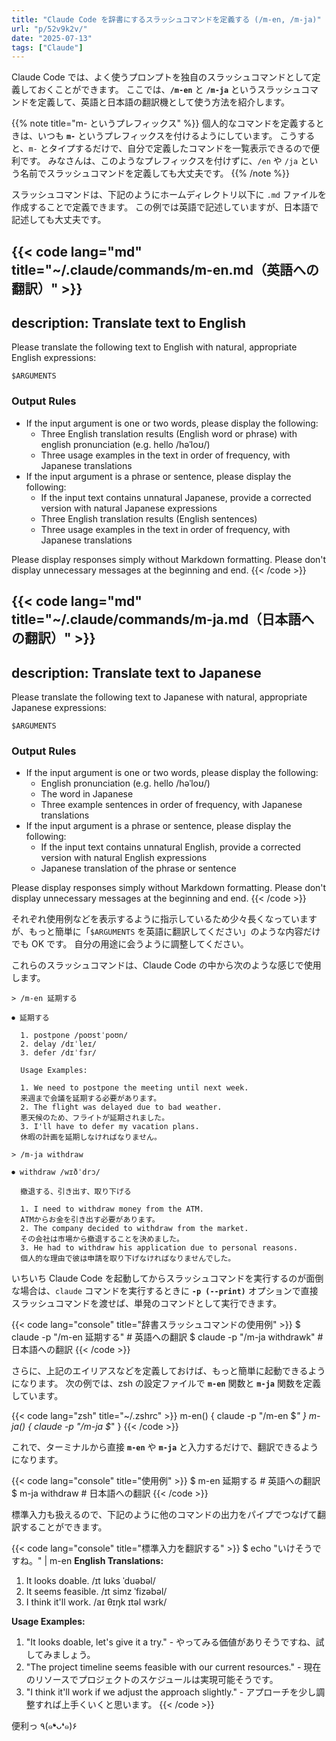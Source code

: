 ```yaml
---
title: "Claude Code を辞書にするスラッシュコマンドを定義する (/m-en, /m-ja)"
url: "p/52v9k2v/"
date: "2025-07-13"
tags: ["Claude"]
---
```


Claude Code では、よく使うプロンプトを独自のスラッシュコマンドとして定義しておくことができます。
ここでは、**`/m-en`** と **`/m-ja`** というスラッシュコマンドを定義して、英語と日本語の翻訳機として使う方法を紹介します。

{{% note title="m- というプレフィックス" %}}
個人的なコマンドを定義するときは、いつも **`m-`** というプレフィックスを付けるようにしています。
こうすると、`m-` とタイプするだけで、自分で定義したコマンドを一覧表示できるので便利です。
みなさんは、このようなプレフィックスを付けずに、`/en` や `/ja` という名前でスラッシュコマンドを定義しても大丈夫です。
{{% /note %}}

スラッシュコマンドは、下記のようにホームディレクトリ以下に `.md` ファイルを作成することで定義できます。
この例では英語で記述していますが、日本語で記述しても大丈夫です。

{{< code lang="md" title="~/.claude/commands/m-en.md（英語への翻訳）" >}}
---
description: Translate text to English
---

Please translate the following text to English with natural, appropriate English expressions:

```
$ARGUMENTS
```

### Output Rules

- If the input argument is one or two words, please display the following:
  - Three English translation results (English word or phrase) with english pronunciation (e.g. hello /həˈloʊ/)
  - Three usage examples in the text in order of frequency, with Japanese translations
- If the input argument is a phrase or sentence, please display the following:
  - If the input text contains unnatural Japanese, provide a corrected version with natural Japanese expressions
  - Three English translation results (English sentences)
  - Three usage examples in the text in order of frequency, with Japanese translations

Please display responses simply without Markdown formatting.
Please don't display unnecessary messages at the beginning and end.
{{< /code >}}

{{< code lang="md" title="~/.claude/commands/m-ja.md（日本語への翻訳）" >}}
---
description: Translate text to Japanese
---

Please translate the following text to Japanese with natural, appropriate Japanese expressions:

```
$ARGUMENTS
```

### Output Rules

- If the input argument is one or two words, please display the following:
  - English pronunciation (e.g. hello /həˈloʊ/)
  - The word in Japanese
  - Three example sentences in order of frequency, with Japanese translations
- If the input argument is a phrase or sentence, please display the following:
  - If the input text contains unnatural English, provide a corrected version with natural English expressions
  - Japanese translation of the phrase or sentence

Please display responses simply without Markdown formatting.
Please don't display unnecessary messages at the beginning and end.
{{< /code >}}

それぞれ使用例などを表示するように指示しているため少々長くなっていますが、もっと簡単に「`$ARGUMENTS` を英語に翻訳してください」のような内容だけでも OK です。
自分の用途に会うように調整してください。

これらのスラッシュコマンドは、Claude Code の中から次のような感じで使用します。

```console
> /m-en 延期する

⏺ 延期する

  1. postpone /poʊstˈpoʊn/
  2. delay /dɪˈleɪ/
  3. defer /dɪˈfɜr/

  Usage Examples:

  1. We need to postpone the meeting until next week.
  来週まで会議を延期する必要があります。
  2. The flight was delayed due to bad weather.
  悪天候のため、フライトが延期されました。
  3. I'll have to defer my vacation plans.
  休暇の計画を延期しなければなりません。

> /m-ja withdraw

⏺ withdraw /wɪðˈdrɔ/

  撤退する、引き出す、取り下げる

  1. I need to withdraw money from the ATM.
  ATMからお金を引き出す必要があります。
  2. The company decided to withdraw from the market.
  その会社は市場から撤退することを決めました。
  3. He had to withdraw his application due to personal reasons.
  個人的な理由で彼は申請を取り下げなければなりませんでした。
```

いちいち Claude Code を起動してからスラッシュコマンドを実行するのが面倒な場合は、`claude` コマンドを実行するときに **`-p (--print)`** オプションで直接スラッシュコマンドを渡せば、単発のコマンドとして実行できます。

{{< code lang="console" title="辞書スラッシュコマンドの使用例" >}}
$ claude -p "/m-en 延期する"    # 英語への翻訳
$ claude -p "/m-ja withdrawk"   # 日本語への翻訳
{{< /code >}}

さらに、上記のエイリアスなどを定義しておけば、もっと簡単に起動できるようになります。
次の例では、zsh の設定ファイルで **`m-en`** 関数と **`m-ja`** 関数を定義しています。

{{< code lang="zsh" title="~/.zshrc" >}}
m-en() { claude -p "/m-en $*" }
m-ja() { claude -p "/m-ja $*" }
{{< /code >}}

これで、ターミナルから直接 **`m-en`** や **`m-ja`** と入力するだけで、翻訳できるようになります。

{{< code lang="console" title="使用例" >}}
$ m-en 延期する   # 英語への翻訳
$ m-ja withdraw   # 日本語への翻訳
{{< /code >}}

標準入力も扱えるので、下記のように他のコマンドの出力をパイプでつなげて翻訳することができます。

{{< code lang="console" title="標準入力を翻訳する" >}}
$ echo "いけそうですね。" | m-en
**English Translations:**
1. It looks doable. /ɪt lʊks ˈduəbəl/
2. It seems feasible. /ɪt simz ˈfizəbəl/
3. I think it'll work. /aɪ θɪŋk ɪtəl wɜrk/

**Usage Examples:**
1. "It looks doable, let's give it a try." - やってみる価値がありそうですね、試してみましょう。
2. "The project timeline seems feasible with our current resources." - 現在のリソースでプロジェクトのスケジュールは実現可能そうです。
3. "I think it'll work if we adjust the approach slightly." - アプローチを少し調整すれば上手くいくと思います。
{{< /code >}}

便利っ ٩(๑❛ᴗ❛๑)۶

